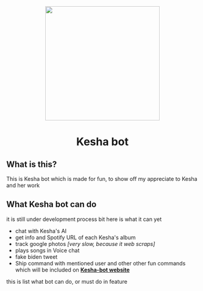<div align="center">	
	<img src="https://i.ibb.co/dPjvJ3N/Bqkgt-Cb5-400x400-1.jpg" width="300">
<h1>Kesha bot</h1>
</div>

## What is this?

This is Kesha bot which is made for fun, to show off my appreciate to Kesha and her work

## What Kesha bot can do

it is still under development process bit here is what it can yet

* chat with Kesha's AI
* get info and Spotify URL of each Kesha's album
* track google photos *[very slow, because it web scraps]*
* plays songs in Voice chat
* fake biden tweet
* Ship command with mentioned user
and other other fun commands which will be included on **[Kesha-bot website](https://kesha.netlify.app/)**

 this is list what bot can do, or must do in feature
